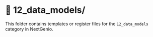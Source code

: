 # 📁 12_data_models/

This folder contains templates or register files for the `12_data_models` category in NextGenio.